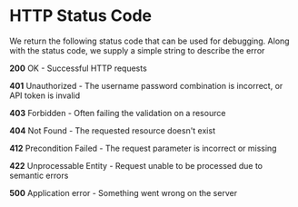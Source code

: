 HTTP Status Code
================

We return the following status code that can be used for debugging. Along with the status code, we supply a simple string to describe the error

**200** OK - Successful HTTP requests

**401** Unauthorized - The username password combination is incorrect, or API token is invalid

**403** Forbidden - Often failing the validation on a resource

**404** Not Found - The requested resource doesn't exist

**412** Precondition Failed - The request parameter is incorrect or missing

**422**	Unprocessable Entity - Request unable to be processed due to semantic errors

**500** Application error - Something went wrong on the server
